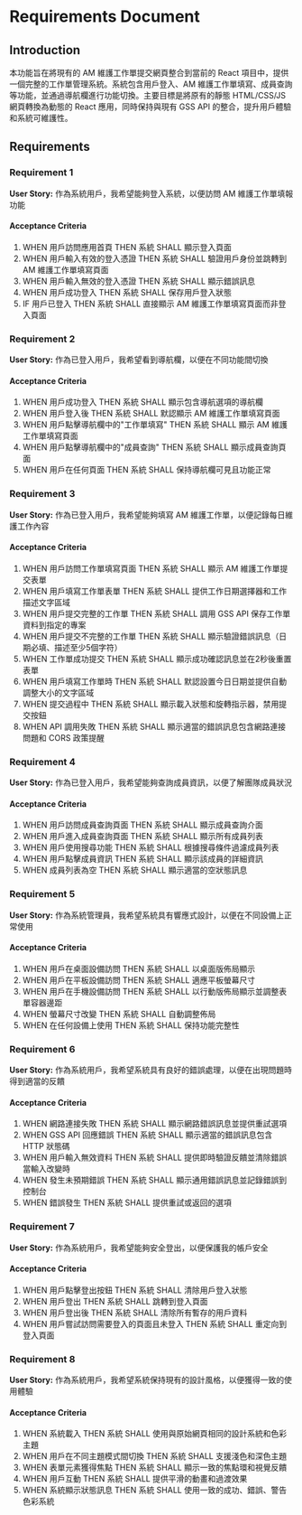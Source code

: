 # Requirements Document

## Introduction

本功能旨在將現有的 AM 維護工作單提交網頁整合到當前的 React 項目中，提供一個完整的工作單管理系統。系統包含用戶登入、AM 維護工作單填寫、成員查詢等功能，並通過導航欄進行功能切換。主要目標是將原有的靜態 HTML/CSS/JS 網頁轉換為動態的 React 應用，同時保持與現有 GSS API 的整合，提升用戶體驗和系統可維護性。

## Requirements

### Requirement 1

**User Story:** 作為系統用戶，我希望能夠登入系統，以便訪問 AM 維護工作單填報功能

#### Acceptance Criteria

1. WHEN 用戶訪問應用首頁 THEN 系統 SHALL 顯示登入頁面
2. WHEN 用戶輸入有效的登入憑證 THEN 系統 SHALL 驗證用戶身份並跳轉到 AM 維護工作單填寫頁面
3. WHEN 用戶輸入無效的登入憑證 THEN 系統 SHALL 顯示錯誤訊息
4. WHEN 用戶成功登入 THEN 系統 SHALL 保存用戶登入狀態
5. IF 用戶已登入 THEN 系統 SHALL 直接顯示 AM 維護工作單填寫頁面而非登入頁面

### Requirement 2

**User Story:** 作為已登入用戶，我希望看到導航欄，以便在不同功能間切換

#### Acceptance Criteria

1. WHEN 用戶成功登入 THEN 系統 SHALL 顯示包含導航選項的導航欄
2. WHEN 用戶登入後 THEN 系統 SHALL 默認顯示 AM 維護工作單填寫頁面
3. WHEN 用戶點擊導航欄中的"工作單填寫" THEN 系統 SHALL 顯示 AM 維護工作單填寫頁面
4. WHEN 用戶點擊導航欄中的"成員查詢" THEN 系統 SHALL 顯示成員查詢頁面
5. WHEN 用戶在任何頁面 THEN 系統 SHALL 保持導航欄可見且功能正常

### Requirement 3

**User Story:** 作為已登入用戶，我希望能夠填寫 AM 維護工作單，以便記錄每日維護工作內容

#### Acceptance Criteria

1. WHEN 用戶訪問工作單填寫頁面 THEN 系統 SHALL 顯示 AM 維護工作單提交表單
2. WHEN 用戶填寫工作單表單 THEN 系統 SHALL 提供工作日期選擇器和工作描述文字區域
3. WHEN 用戶提交完整的工作單 THEN 系統 SHALL 調用 GSS API 保存工作單資料到指定的專案
4. WHEN 用戶提交不完整的工作單 THEN 系統 SHALL 顯示驗證錯誤訊息（日期必填、描述至少5個字符）
5. WHEN 工作單成功提交 THEN 系統 SHALL 顯示成功確認訊息並在2秒後重置表單
6. WHEN 用戶填寫工作單時 THEN 系統 SHALL 默認設置今日日期並提供自動調整大小的文字區域
7. WHEN 提交過程中 THEN 系統 SHALL 顯示載入狀態和旋轉指示器，禁用提交按鈕
8. WHEN API 調用失敗 THEN 系統 SHALL 顯示適當的錯誤訊息包含網路連接問題和 CORS 政策提醒

### Requirement 4

**User Story:** 作為已登入用戶，我希望能夠查詢成員資訊，以便了解團隊成員狀況

#### Acceptance Criteria

1. WHEN 用戶訪問成員查詢頁面 THEN 系統 SHALL 顯示成員查詢介面
2. WHEN 用戶進入成員查詢頁面 THEN 系統 SHALL 顯示所有成員列表
3. WHEN 用戶使用搜尋功能 THEN 系統 SHALL 根據搜尋條件過濾成員列表
4. WHEN 用戶點擊成員資訊 THEN 系統 SHALL 顯示該成員的詳細資訊
5. WHEN 成員列表為空 THEN 系統 SHALL 顯示適當的空狀態訊息

### Requirement 5

**User Story:** 作為系統管理員，我希望系統具有響應式設計，以便在不同設備上正常使用

#### Acceptance Criteria

1. WHEN 用戶在桌面設備訪問 THEN 系統 SHALL 以桌面版佈局顯示
2. WHEN 用戶在平板設備訪問 THEN 系統 SHALL 適應平板螢幕尺寸
3. WHEN 用戶在手機設備訪問 THEN 系統 SHALL 以行動版佈局顯示並調整表單容器邊距
4. WHEN 螢幕尺寸改變 THEN 系統 SHALL 自動調整佈局
5. WHEN 在任何設備上使用 THEN 系統 SHALL 保持功能完整性

### Requirement 6

**User Story:** 作為系統用戶，我希望系統具有良好的錯誤處理，以便在出現問題時得到適當的反饋

#### Acceptance Criteria

1. WHEN 網路連接失敗 THEN 系統 SHALL 顯示網路錯誤訊息並提供重試選項
2. WHEN GSS API 回應錯誤 THEN 系統 SHALL 顯示適當的錯誤訊息包含 HTTP 狀態碼
3. WHEN 用戶輸入無效資料 THEN 系統 SHALL 提供即時驗證反饋並清除錯誤當輸入改變時
4. WHEN 發生未預期錯誤 THEN 系統 SHALL 顯示通用錯誤訊息並記錄錯誤到控制台
5. WHEN 錯誤發生 THEN 系統 SHALL 提供重試或返回的選項

### Requirement 7

**User Story:** 作為系統用戶，我希望能夠安全登出，以便保護我的帳戶安全

#### Acceptance Criteria

1. WHEN 用戶點擊登出按鈕 THEN 系統 SHALL 清除用戶登入狀態
2. WHEN 用戶登出 THEN 系統 SHALL 跳轉到登入頁面
3. WHEN 用戶登出後 THEN 系統 SHALL 清除所有暫存的用戶資料
4. WHEN 用戶嘗試訪問需要登入的頁面且未登入 THEN 系統 SHALL 重定向到登入頁面

### Requirement 8

**User Story:** 作為系統用戶，我希望系統保持現有的設計風格，以便獲得一致的使用體驗

#### Acceptance Criteria

1. WHEN 系統載入 THEN 系統 SHALL 使用與原始網頁相同的設計系統和色彩主題
2. WHEN 用戶在不同主題模式間切換 THEN 系統 SHALL 支援淺色和深色主題
3. WHEN 表單元素獲得焦點 THEN 系統 SHALL 顯示一致的焦點環和視覺反饋
4. WHEN 用戶互動 THEN 系統 SHALL 提供平滑的動畫和過渡效果
5. WHEN 系統顯示狀態訊息 THEN 系統 SHALL 使用一致的成功、錯誤、警告色彩系統